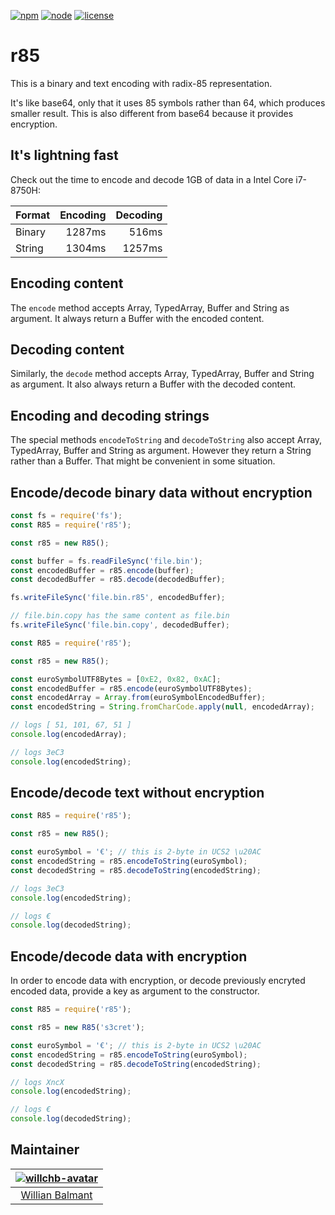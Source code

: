 [![npm][npm]][npm-url]
[![node][node]][node-url]
[![license][license]][license-url]

# r85

This is a binary and text encoding with radix-85 representation.

It's like base64, only that it uses 85 symbols rather than 64, which produces
smaller result. This is also different from base64 because it provides encryption.

## It's lightning fast

Check out the time to encode and decode 1GB of data in a Intel Core i7-8750H:

| Format | Encoding | Decoding |
|:-------|---------:|---------:|
| Binary |   1287ms |    516ms |
| String |   1304ms |   1257ms |

## Encoding content

The `encode` method accepts Array, TypedArray, Buffer and String as argument. It
always return a Buffer with the encoded content.

## Decoding content

Similarly, the `decode` method accepts Array, TypedArray, Buffer and String as
argument. It also always return a Buffer with the decoded content.

## Encoding and decoding strings

The special methods `encodeToString` and `decodeToString` also accept Array,
TypedArray, Buffer and String as argument. However they return a String rather
than a Buffer. That might be convenient in some situation.

## Encode/decode binary data without encryption

```js
const fs = require('fs');
const R85 = require('r85');

const r85 = new R85();

const buffer = fs.readFileSync('file.bin');
const encodedBuffer = r85.encode(buffer);
const decodedBuffer = r85.decode(decodedBuffer);

fs.writeFileSync('file.bin.r85', encodedBuffer);

// file.bin.copy has the same content as file.bin
fs.writeFileSync('file.bin.copy', decodedBuffer);

```

```js
const R85 = require('r85');

const r85 = new R85();

const euroSymbolUTF8Bytes = [0xE2, 0x82, 0xAC];
const encodedBuffer = r85.encode(euroSymbolUTF8Bytes);
const encodedArray = Array.from(euroSymbolEncodedBuffer);
const encodedString = String.fromCharCode.apply(null, encodedArray);

// logs [ 51, 101, 67, 51 ]
console.log(encodedArray);

// logs 3eC3
console.log(encodedString);
```

## Encode/decode text without encryption

```js
const R85 = require('r85');

const r85 = new R85();

const euroSymbol = '€'; // this is 2-byte in UCS2 \u20AC
const encodedString = r85.encodeToString(euroSymbol);
const decodedString = r85.decodeToString(encodedString);

// logs 3eC3
console.log(encodedString);

// logs €
console.log(decodedString);
```

## Encode/decode data with encryption

In order to encode data with encryption, or decode previously encryted encoded
data, provide a key as argument to the constructor.


```js
const R85 = require('r85');

const r85 = new R85('s3cret');

const euroSymbol = '€'; // this is 2-byte in UCS2 \u20AC
const encodedString = r85.encodeToString(euroSymbol);
const decodedString = r85.decodeToString(encodedString);

// logs XncX
console.log(encodedString);

// logs €
console.log(decodedString);
```

## Maintainer

| [![willchb-avatar]][willchb] |
|:----------------------------:|
| [Willian Balmant]([willchb]) |


<!-- External references -->
[npm]: https://img.shields.io/npm/v/r85.svg
[npm-url]: https://npmjs.com/package/r85
[node]: https://img.shields.io/node/v/r85.svg
[node-url]: https://nodejs.org
[license]: https://img.shields.io/npm/l/r85.svg
[license-url]: https://github.com/willchb/r85/raw/master/LICENSE.md
[willchb]: https://github.com/willchb
[willchb-avatar]: https://avatars1.githubusercontent.com/u/16672319?v=3&s=150
